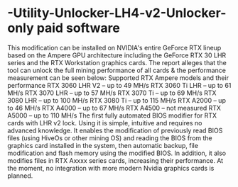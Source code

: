 # -Utility-Unlocker-LH4-v2-Unlocker-only paid software

This modification can be installed on NVIDIA's entire GeForce RTX lineup based on the Ampere GPU architecture including the GeForce RTX 30 LHR series and the RTX Workstation graphics cards. The report alleges that the tool can unlock the full mining performance of all cards &amp; the performance measurement can be seen below:  Supported RTX Ampere models and their performance  RTX 3060 LHR V2 – up to 49 MH/s RTX 3060 Ti LHR – up to 61 MH/s RTX 3070 LHR – up to 57 MH/s RTX 3070 Ti – up to 69 MH/s RTX 3080 LHR – up to 100 MH/s RTX 3080 Ti – up to 115 MH/s RTX A2000 – up to 46 MH/s RTX A4000 – up to 67 MH/s RTX A4500 – not measured RTX A5000 – up to 110 MH/s The first fully automated BIOS modifier for RTX cards with LHR v2 lock. Using it is simple, intuitive and requires no advanced knowledge.  It enables the modification of previously read BIOS files (using HiveOs or other mining OS) and reading the BIOS from the graphics card installed in the system, then automatic backup, file modification and flash memory using the modified BIOS.  In addition, it also modifies files in RTX Axxxx series cards, increasing their performance. At the moment, no integration with more modern Nvidia graphics cards is planned.
